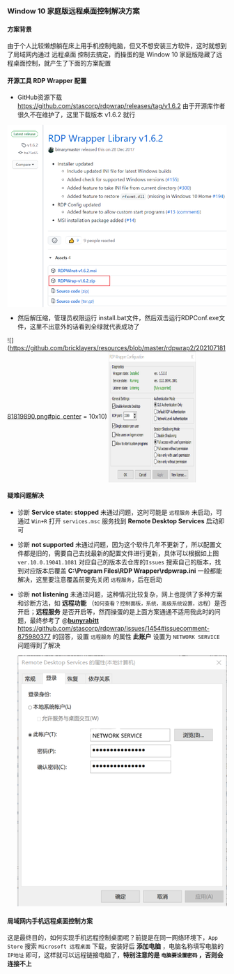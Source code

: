 ### Window 10 家庭版远程桌面控制解决方案

#### 方案背景
由于个人比较懒想躺在床上用手机控制电脑，但又不想安装三方软件，这时就想到了局域网内通过 远程桌面 控制去搞定，而操蛋的是 Window 10 家庭版隐藏了远程桌面控制，就产生了下面的方案配置

#### 开源工具 RDP Wrapper 配置

- GitHub资源下载 https://github.com/stascorp/rdpwrap/releases/tag/v1.6.2 由于开源库作者很久不在维护了，这里下载版本 v1.6.2 就行

<img src="https://github.com/bricklayers/resources/blob/master/rdpwrap2/20210718182745965.png" alt="image-20210718182745965" style="zoom: 60%;" align=center />

- 然后解压缩，管理员权限运行 install.bat文件，然后双击运行RDPConf.exe文件，这里不出意外的话看到全绿就代表成功了

![](https://github.com/bricklayers/resources/blob/master/rdpwrap2/20210718181819890.png#pic_center = 10x10)
<img src="https://github.com/bricklayers/resources/blob/master/rdpwrap2/20210718181819890.png" width = "200" height = "300" alt="" align=center />

#### 疑难问题解决

-  诊断 **Service state: stopped** 未通过问题，这时可能是 `远程服务` 未启动，可通过 `Win+R` 打开 `services.msc` 服务找到 **Remote Desktop Services** 启动即可

- 诊断 **not supported** 未通过问题，因为这个软件几年不更新了，所以配置文件都是旧的，需要自己去找最新的配置文件进行更新，具体可以根据如上图 `ver.10.0.19041.1081` 对应自己的版本去仓库的`Issues` 搜索自己的版本，找到对应版本后覆盖 **C:\Program Files\RDP Wrapper\rdpwrap.ini** 一般都能解决，这里要注意覆盖前要先关闭 `远程服务`，后在启动

- 诊断 **not listening** 未通过问题，这种情况比较复杂，网上也提供了多种方案和诊断方法，如 **远程功能** （`如何查看？控制面板，系统，高级系统设置，远程`）是否开启；**远程服务** 是否开启等，然而操蛋的是上面方案通通不适用我此时的问题，最终参考了 @**[bunyrabitt](https://github.com/bunyrabitt)** https://github.com/stascorp/rdpwrap/issues/1454#issuecomment-875980377 的回答，设置 `远程服务` 的属性 **此账户** 设置为 `NETWORK SERVICE` 问题得到了解决

  <img src="https://github.com/bricklayers/resources/blob/master/rdpwrap2/20210718190557347.png" alt="image-20210718190557347" style="zoom:90%;" />

#### 局域网内手机远程桌面控制方案

这是最终目的，如何实现手机远程控制桌面呢？前提是在同一网络环境下，`App Store` 搜索 `Microsoft 远程桌面` 下载，安装好后 **添加电脑** ，电脑名称填写电脑的 `IP地址` 即可，这样就可以远程链接电脑了，**特别注意的是 `电脑要设置密码` ，否则会连接不上**

